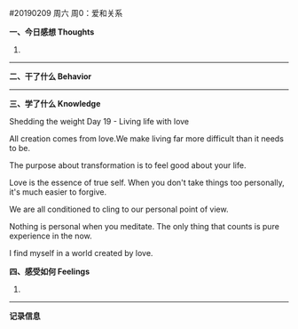 #20190209  周六  周0：爱和关系

**一、今日感想 Thoughts**

1.

****

**二、干了什么 Behavior**



****

**三、学了什么 Knowledge**

Shedding the weight Day 19 - Living life with love

All creation comes from love.We make living far more difficult than it needs to be. 

The purpose about transformation is to feel good about your life. 

Love is the essence of true self. When you don't take things too personally, it's much easier to forgive.

We are all conditioned to cling to our personal  point of view. 

Nothing is personal when you meditate. The only thing that counts is pure experience in the now.

I find myself in a world created by love.

**四、感受如何 Feelings**

1.

****

**记录信息**

